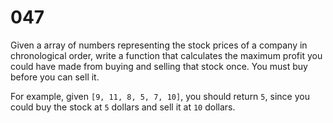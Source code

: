 [_metadata_:number]:-      "47"
[_metadata_:difficulty]:-  "Easy"
[_metadata_:asker]:-       "Facebook"

# 047

Given a array of numbers representing the stock prices of a company in chronological order, write a function that calculates the maximum profit you could have made from buying and selling that stock once. You must buy before you can sell it.

For example, given `[9, 11, 8, 5, 7, 10]`, you should return `5`, since you could buy the stock at `5` dollars and sell it at `10` dollars.
